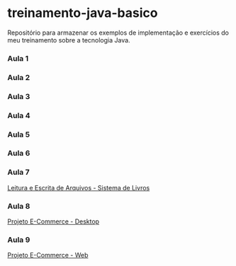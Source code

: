 # treinamento-java-basico

Repositório para armazenar os exemplos de implementação e exercícios do meu treinamento sobre a tecnologia Java.

### Aula 1
### Aula 2
### Aula 3
### Aula 4
### Aula 5
### Aula 6
### Aula 7

[Leitura e Escrita de Arquivos - Sistema de Livros](https://github.com/felipesntsassis/treinamento-java-basico/tree/master/aula7/SistemaDeLivros)

### Aula 8

[Projeto E-Commerce - Desktop](https://github.com/felipesntsassis/treinamento-java-basico/tree/master/aula8/e-commerce)

### Aula 9
[Projeto E-Commerce - Web](https://github.com/felipesntsassis/treinamento-java-basico/tree/master/aula9/ecommerce-web)
